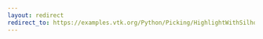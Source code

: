 ```yaml
---
layout: redirect
redirect_to: https://examples.vtk.org/Python/Picking/HighlightWithSilhouette/
---
```

